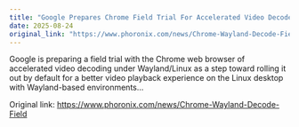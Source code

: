 ```yaml
---
title: "Google Prepares Chrome Field Trial For Accelerated Video Decode On Wayland"
date: 2025-08-24
original_link: "https://www.phoronix.com/news/Chrome-Wayland-Decode-Field"
---
```


Google is preparing a field trial with the Chrome web browser of accelerated video decoding under Wayland/Linux as a step toward rolling it out by default for a better video playback experience on the Linux desktop with Wayland-based environments...

Original link: https://www.phoronix.com/news/Chrome-Wayland-Decode-Field